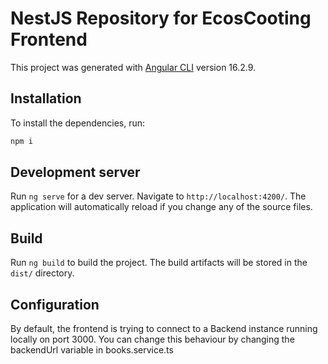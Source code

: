 # NestJS Repository for EcosCooting Frontend

This project was generated with [Angular CLI](https://github.com/angular/angular-cli) version 16.2.9.

## Installation

To install the dependencies, run:
```bash
npm i
```

## Development server

Run `ng serve` for a dev server. Navigate to `http://localhost:4200/`. The application will automatically reload if you change any of the source files.

## Build

Run `ng build` to build the project. The build artifacts will be stored in the `dist/` directory.

## Configuration

By default, the frontend is trying to connect to a Backend instance running locally on port 3000. You can change this behaviour by changing the backendUrl variable in books.service.ts